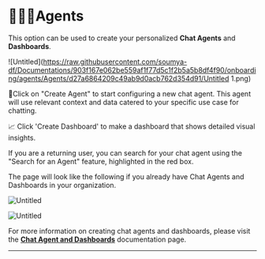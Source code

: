 # 🧑🏻‍💼Agents

This option can be used to create your personalized **Chat Agents** and **Dashboards**. 

![Untitled](https://raw.githubusercontent.com/soumya-df/Documentations/903f167e062be559af1f77d5c1f2b5a5b8df4f90/onboarding/agents/Agents/d27a6864209c49ab9d0acb762d354d91/Untitled 1.png)

🤖Click on "Create Agent" to start configuring a new chat agent. This agent will use relevant context and data catered to your specific use case for chatting.

📈 Click 'Create Dashboard' to make a dashboard that shows detailed visual insights.

If you are a returning user, you can search for your chat agent using the "Search for an Agent" feature, highlighted in the red box.

The page will look like the following if you already have Chat Agents and Dashboards in your organization.

![Untitled](%F0%9F%A7%91%F0%9F%8F%BB%E2%80%8D%F0%9F%92%BCAgents%20d27a6864209c49ab9d0acb762d354d91/Untitled%201.png)

![Untitled](%F0%9F%A7%91%F0%9F%8F%BB%E2%80%8D%F0%9F%92%BCAgents%20d27a6864209c49ab9d0acb762d354d91/Untitled%202.png)

For more information on creating chat agents and dashboards, please visit the **[Chat Agent and Dashboards](https://www.notion.so/Chat-Agents-c08b117e77b143a4b9b7f2d625455edb?pvs=21)** documentation page.

---
